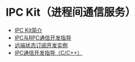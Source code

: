 # IPC Kit（进程间通信服务）

- [IPC Kit简介](ipc-rpc-overview.md)
- [IPC与RPC通信开发指导](ipc-rpc-development-guideline.md)
- [远端状态订阅开发实例](subscribe-remote-state.md)
- [IPC通信开发指导（C/C++）](ipc-capi-development-guideline.md)